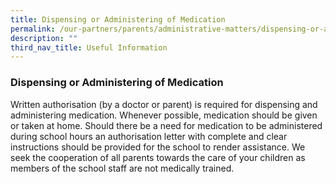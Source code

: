 ```yaml
---
title: Dispensing or Administering of Medication
permalink: /our-partners/parents/administrative-matters/dispensing-or-administering-of-medication/
description: ""
third_nav_title: Useful Information
---
```

### **Dispensing or Administering of Medication**
Written authorisation (by a doctor or parent) is required for dispensing and administering medication. Whenever possible, medication should be given or taken at home. Should there be a need for medication to be administered during school hours an authorisation letter with complete and clear instructions should be provided for the school to render assistance. We seek the cooperation of all parents towards the care of your children as members of the school staff are not medically trained.